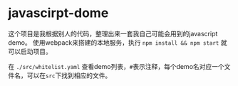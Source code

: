 # javascirpt-dome
这个项目是我根据别人的代码，整理出来一套我自己可能会用到的javascript demo。
使用webpack来搭建的本地服务，执行  `npm install && npm start` 就可以启动项目。

在 `./src/whitelist.yaml` 查看demo列表，`#`表示注释，每个demo名对应一个文件名，可以在`src`下找到相应的文件。
